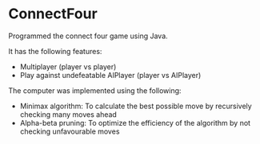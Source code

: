 # ConnectFour

Programmed the connect four game using Java. 

It has the following features:

* Multiplayer (player vs player)
* Play against undefeatable AIPlayer (player vs AIPlayer)

The computer was implemented using the following:

* Minimax algorithm: To calculate the best possible move by recursively checking many moves ahead
* Alpha-beta pruning: To optimize the efficiency of the algorithm by not checking unfavourable moves
